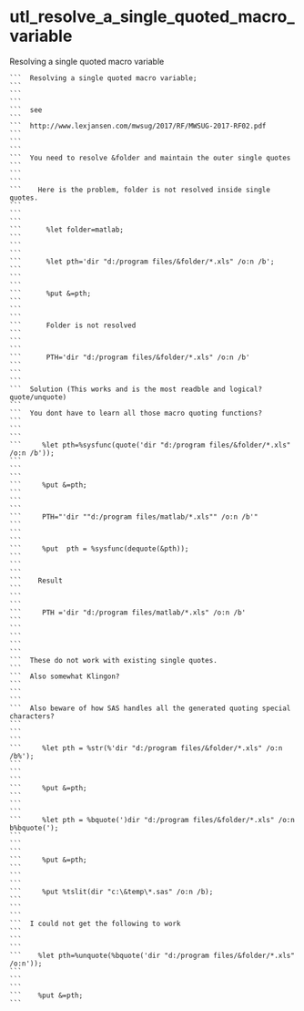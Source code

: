 # utl_resolve_a_single_quoted_macro_variable
Resolving a single quoted macro variable

    ```  Resolving a single quoted macro variable;                                                                                                                    ```
    ```                                                                                                                                                               ```
    ```  see                                                                                                                                                          ```
    ```  http://www.lexjansen.com/mwsug/2017/RF/MWSUG-2017-RF02.pdf                                                                                                   ```
    ```                                                                                                                                                               ```
    ```  You need to resolve &folder and maintain the outer single quotes                                                                                             ```
    ```                                                                                                                                                               ```
    ```    Here is the problem, folder is not resolved inside single quotes.                                                                                          ```
    ```                                                                                                                                                               ```
    ```      %let folder=matlab;                                                                                                                                      ```
    ```                                                                                                                                                               ```
    ```      %let pth='dir "d:/program files/&folder/*.xls" /o:n /b';                                                                                                 ```
    ```                                                                                                                                                               ```
    ```      %put &=pth;                                                                                                                                              ```
    ```                                                                                                                                                               ```
    ```      Folder is not resolved                                                                                                                                   ```
    ```                                                                                                                                                               ```
    ```      PTH='dir "d:/program files/&folder/*.xls" /o:n /b'                                                                                                       ```
    ```                                                                                                                                                               ```
    ```  Solution (This works and is the most readble and logical?  quote/unquote)                                                                                   ```
    ```  You dont have to learn all those macro quoting functions?                                                                                                    ```
    ```                                                                                                                                                               ```
    ```     %let pth=%sysfunc(quote('dir "d:/program files/&folder/*.xls" /o:n /b'));                                                                                 ```
    ```                                                                                                                                                               ```
    ```     %put &=pth;                                                                                                                                               ```
    ```                                                                                                                                                               ```
    ```     PTH="'dir ""d:/program files/matlab/*.xls"" /o:n /b'"                                                                                                     ```
    ```                                                                                                                                                               ```
    ```     %put  pth = %sysfunc(dequote(&pth));                                                                                                                      ```
    ```                                                                                                                                                               ```
    ```    Result                                                                                                                                                     ```
    ```                                                                                                                                                               ```
    ```     PTH ='dir "d:/program files/matlab/*.xls" /o:n /b'                                                                                                        ```
    ```                                                                                                                                                               ```
    ```                                                                                                                                                               ```
    ```  These do not work with existing single quotes.                                                                                                               ```
    ```  Also somewhat Klingon?                                                                                                                                       ```
    ```                                                                                                                                                               ```
    ```  Also beware of how SAS handles all the generated quoting special characters?                                                                                 ```
    ```                                                                                                                                                               ```
    ```     %let pth = %str(%'dir "d:/program files/&folder/*.xls" /o:n /b%');                                                                                        ```
    ```                                                                                                                                                               ```
    ```     %put &=pth;                                                                                                                                               ```
    ```                                                                                                                                                               ```
    ```     %let pth = %bquote(')dir "d:/program files/&folder/*.xls" /o:n b%bquote(');                                                                               ```
    ```                                                                                                                                                               ```
    ```     %put &=pth;                                                                                                                                               ```
    ```                                                                                                                                                               ```
    ```     %put %tslit(dir "c:\&temp\*.sas" /o:n /b);                                                                                                                ```
    ```                                                                                                                                                               ```
    ```  I could not get the following to work                                                                                                                        ```
    ```                                                                                                                                                               ```
    ```    %let pth=%unquote(%bquote('dir "d:/program files/&folder/*.xls" /o:n'));                                                                                   ```
    ```                                                                                                                                                               ```
    ```    %put &=pth;                                                                                                                                                ```

